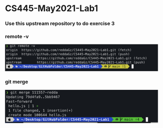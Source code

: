 # CS445-May2021-Lab1

### Use this upstream repository to do exercise 3
### remote -v
 ![remote-v](remote.png)
### git merge
 ![gitmerge](gitmerge.png)
